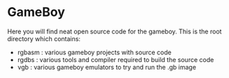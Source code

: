 # GameBoy

Here you will find neat open source code for the gameboy. This is the root directory which contains:

- rgbasm : various gameboy projects with source code
- rgdbs : various tools and compiler required to build the source code
- vgb : various gameboy emulators to try and run the .gb image
